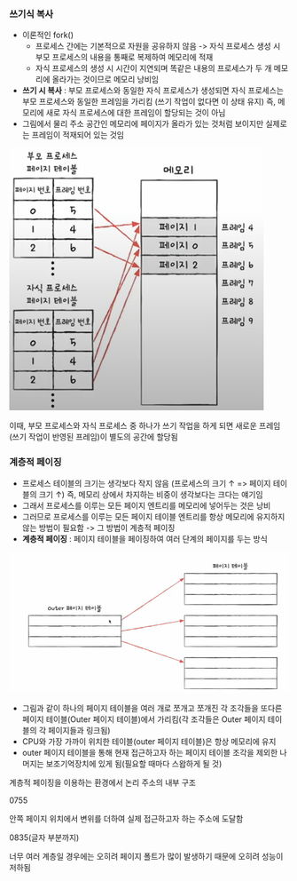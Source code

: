 ### 쓰기식 복사
- 이론적인 fork()
	- 프로세스 간에는 기본적으로 자원을 공유하지 않음 -> 자식 프로세스 생성 시 부모 프로세스의 내용을 통째로 복제하여 메모리에 적재
	- 자식 프로세스의 생성 시 시간이 지연되며 똑같은 내용의 프로세스가 두 개 메모리에 올라가는 것이므로 메모리 낭비임
- **쓰기 시 복사** : 부모 프로세스와 동일한 자식 프로세스가 생성되면 자식 프로세스는 부모 프로세스와 동일한 프레임을 가리킴 (쓰기 작업이 없다면 이 상태 유지)
  즉, 메모리에 새로 자식 프로세스에 대한 프레임이 할당되는 것이 아님
- 그림에서 물리 주소 공간인 메모리에 페이지가 올라가 있는 것처럼 보이지만 실제로는 프레임이 적재되어 있는 것임

![](../../README_resources/스크린샷%202024-05-08%20073808.png)

이때, 부모 프로세스와 자식 프로세스 중 하나가 쓰기 작업을 하게 되면 새로운 프레임(쓰기 작업이 반영된 프레임)이 별도의 공간에 할당됨

### 계층적 페이징
- 프로세스 테이블의 크기는 생각보다 작지 않음 (프로세스의 크기 ↑ => 페이지 테이블의 크기 ↑) 즉, 메모리 상에서 차지하는 비중이 생각보다는 크다는 얘기임
- 그래서 프로세스를 이루는 모든 페이지 엔트리를 메모리에 넣어두는 것은 낭비
- 그러므로 프로세스를 이루는 모든 페이지 테이블 엔트리를 항상 메모리에 유지하지 않는 방법이 필요함 -> 그 방법이 계층적 페이징
- **계층적 페이징** : 페이지 테이블을 페이징하여 여러 단계의 페이지를 두는 방식

![](../../README_resources/Pasted%20image%2020240509074016.png)

- 그림과 같이 하나의 페이지 테이블을 여러 개로 쪼개고 쪼개진 각 조각들을 또다른 페이지 테이블(Outer 페이지 테이블)에서 가리킴(각 조각들은 Outer 페이지 테이블의 각 페이지들과 링크됨)
- CPU와 가장 가까이 위치한 테이블(outer 페이지 테이블)은 항상 메모리에 유지
- outer 페이지 테이블을 통해 현재 접근하고자 하는 페이지 테이블 조각을 제외한 나머지는 보조기억장치에 있게 됨(필요할 때마다 스왑하게 될 것) 

계층적 페이징을 이용하는 환경에서 논리 주소의 내부 구조 

0755 

안쪽 페이지 위치에서 변위를 더하여 실제 접근하고자 하는 주소에 도달함 

0835(글자 부분까지) 

너무 여러 계층일 경우에는 오히려 페이지 폴트가 많이 발생하기 때문에 오히려 성능이 저하됨

